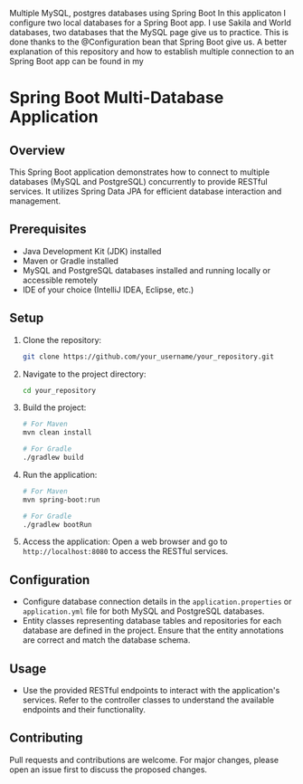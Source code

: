 Multiple MySQL, postgres databases using Spring Boot
In this applicaton I configure two local databases for a Spring Boot app. I use Sakila and World databases, two databases that the MySQL page give us to practice.
This is done thanks to the @Configuration bean that Spring Boot give us.
A better explanation of this repository and how to establish multiple connection to an Spring Boot app can be found in my

# Spring Boot Multi-Database Application

## Overview
This Spring Boot application demonstrates how to connect to multiple databases (MySQL and PostgreSQL) concurrently to provide RESTful services. It utilizes Spring Data JPA for efficient database interaction and management.

## Prerequisites
- Java Development Kit (JDK) installed
- Maven or Gradle installed
- MySQL and PostgreSQL databases installed and running locally or accessible remotely
- IDE of your choice (IntelliJ IDEA, Eclipse, etc.)

## Setup
1. Clone the repository:
    ```bash
    git clone https://github.com/your_username/your_repository.git
    ```

2. Navigate to the project directory:
    ```bash
    cd your_repository
    ```

3. Build the project:
    ```bash
    # For Maven
    mvn clean install
    
    # For Gradle
    ./gradlew build
    ```

4. Run the application:
    ```bash
    # For Maven
    mvn spring-boot:run
    
    # For Gradle
    ./gradlew bootRun
    ```

5. Access the application:
    Open a web browser and go to `http://localhost:8080` to access the RESTful services.

## Configuration
- Configure database connection details in the `application.properties` or `application.yml` file for both MySQL and PostgreSQL databases.
- Entity classes representing database tables and repositories for each database are defined in the project. Ensure that the entity annotations are correct and match the database schema.

## Usage
- Use the provided RESTful endpoints to interact with the application's services. Refer to the controller classes to understand the available endpoints and their functionality.

## Contributing
Pull requests and contributions are welcome. For major changes, please open an issue first to discuss the proposed changes.

